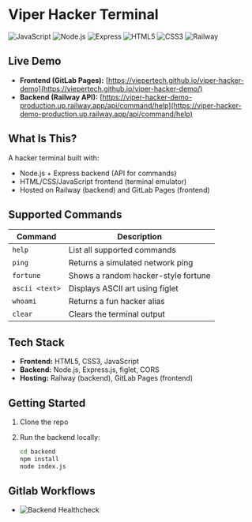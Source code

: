 # Viper Hacker Terminal

![JavaScript](https://img.shields.io/badge/JavaScript-F7DF1E?style=flat&logo=javascript&logoColor=black)
![Node.js](https://img.shields.io/badge/Node.js-339933?style=flat&logo=node.js&logoColor=white)
![Express](https://img.shields.io/badge/Express-000000?style=flat&logo=express&logoColor=white)
![HTML5](https://img.shields.io/badge/HTML5-E34F26?style=flat&logo=html5&logoColor=white)
![CSS3](https://img.shields.io/badge/CSS3-1572B6?style=flat&logo=css3&logoColor=white)
![Railway](https://img.shields.io/badge/Railway-0B0D0E?style=flat&logo=railway&logoColor=white)


## Live Demo

- **Frontend (GitLab Pages):** [https://viepertech.github.io/viper-hacker-demo](https://viepertech.github.io/viper-hacker-demo/)
- **Backend (Railway API):** [https://viper-hacker-demo-production.up.railway.app/api/command/help](https://viper-hacker-demo-production.up.railway.app/api/command/help)



## What Is This?

A hacker terminal built with:

- Node.js + Express backend (API for commands)
- HTML/CSS/JavaScript frontend (terminal emulator)
- Hosted on Railway (backend) and GitLab Pages (frontend)



## Supported Commands

| Command        | Description                            |
|----------------|----------------------------------------|
| `help`         | List all supported commands            |
| `ping`         | Returns a simulated network ping       |
| `fortune`      | Shows a random hacker-style fortune    |
| `ascii <text>` | Displays ASCII art using figlet        |
| `whoami`       | Returns a fun hacker alias             |
| `clear`        | Clears the terminal output             |



## Tech Stack

- **Frontend:** HTML5, CSS3, JavaScript
- **Backend:** Node.js, Express.js, figlet, CORS
- **Hosting:** Railway (backend), GitLab Pages (frontend)



## Getting Started

1. Clone the repo
2. Run the backend locally:
   
   ```bash
   cd backend
   npm install
   node index.js
   ```
## Gitlab Workflows

- ![Backend Healthcheck](https://github.com/Viepertech/viper-hacker-terminal/actions/workflows/backend-healthcheck.yml/badge.svg)
